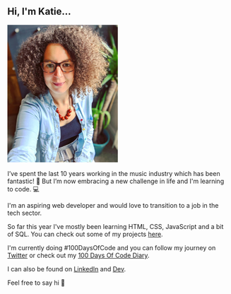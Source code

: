 ## Hi, I'm Katie...

<img src="https://raw.githubusercontent.com/katiehawcutt/katiehawcutt/master/Katie.png" style="width:250px;">

I’ve spent the last 10 years working in the music industry which has been fantastic! 🎷 But I’m now embracing a new challenge in life and I'm learning to code. 💻

I'm an aspiring web developer and would love to transition to a job in the tech sector.

So far this year I've mostly been learning HTML, CSS, JavaScript and a bit of SQL. You can check out some of my projects [here](https://github.com/katiehawcutt?tab=repositories).

I'm currently doing #100DaysOfCode and you can follow my journey on [Twitter](https://twitter.com/katie_hawcutt) or check out my [100 Days Of Code Diary](https://github.com/katiehawcutt/100DaysOfCode).

I can also be found on [LinkedIn](https://www.linkedin.com/in/katiehawcutt/) and [Dev](https://dev.to/katiehawcutt).

Feel free to say hi 🙂
